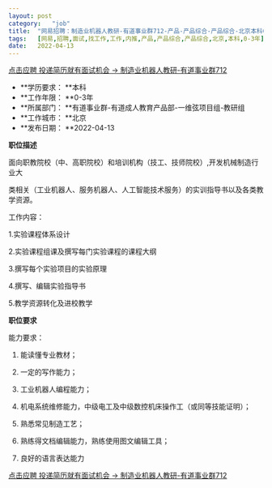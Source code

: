 ```yaml
---
layout:	post
category:	"job"
title:	"网易招聘：制造业机器人教研-有道事业群712-产品-产品综合-产品综合-北京本科0-3年"
tags:	[网易,招聘,面试,找工作,工作,内推,产品,产品综合,产品综合,北京,本科,0-3年]
date:	2022-04-13
---
```


[点击应聘 投递简历就有面试机会 ->  制造业机器人教研-有道事业群712](http://mobile.bole.netease.com/bole/boleDetail?id=39588&employeeId=346f03c3cda5f04c&key=all)



- **学历要求： **本科
- **工作年限： **0-3年
- **所属部门： **有道事业群-有道成人教育产品部-一维弦项目组-教研组
- **工作城市： **北京
- **发布日期： **2022-04-13



**职位描述**

面向职教院校（中、高职院校）和培训机构（技工、技师院校）,开发机械制造行业大

类相关（工业机器人、服务机器人、人工智能技术服务）的实训指导书以及各类教学资源。

工作内容：

1.实验课程体系设计

2.实验课程组课及撰写每门实验课程的课程大纲

3.撰写每个实验项目的实验原理

4.撰写、编辑实验指导书

5.教学资源转化及进校教学



**职位要求**

能力要求：

1) 能读懂专业教材；

2) 一定的写作能力；

3) 工业机器人编程能力；

4) 机电系统维修能力，中级电工及中级数控机床操作工（或同等技能证明）；

5) 熟悉常见制造工艺；

6) 熟练得文档编辑能力，熟练使用图文编辑工具；

7) 良好的语言表达能力



[点击应聘 投递简历就有面试机会 ->  制造业机器人教研-有道事业群712](http://mobile.bole.netease.com/bole/boleDetail?id=39588&employeeId=346f03c3cda5f04c&key=all)